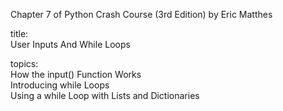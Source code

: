 Chapter 7 of Python Crash Course (3rd Edition) by Eric Matthes

title:  
User Inputs And While Loops  

topics:  
How the input() Function Works  
Introducing while Loops  
Using a while Loop with Lists and Dictionaries  